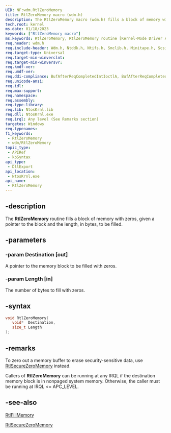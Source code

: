 ```yaml
---
UID: NF:wdm.RtlZeroMemory
title: RtlZeroMemory macro (wdm.h)
description: The RtlZeroMemory macro (wdm.h) fills a block of memory with zeros, given a pointer to the block and the length, in bytes, to be filled.
tech.root: kernel
ms.date: 01/18/2023
keywords: ["RtlZeroMemory macro"]
ms.keywords: RtlZeroMemory, RtlZeroMemory routine [Kernel-Mode Driver Architecture], k109_63d9f0fb-d698-4707-9018-de2fa851a94b.xml, kernel.rtlzeromemory, wdm/RtlZeroMemory
req.header: wdm.h
req.include-header: Wdm.h, Ntddk.h, Ntifs.h, Smclib.h, Minitape.h, Scsi.h, Storport.h
req.target-type: Universal
req.target-min-winverclnt:
req.target-min-winversvr: 
req.kmdf-ver: 
req.umdf-ver: 
req.ddi-compliance: BufAfterReqCompletedIntIoctlA, BufAfterReqCompletedIoctlA, BufAfterReqCompletedReadA, BufAfterReqCompletedWriteA
req.unicode-ansi: 
req.idl: 
req.max-support: 
req.namespace: 
req.assembly: 
req.type-library: 
req.lib: NtosKrnl.lib
req.dll: NtosKrnl.exe
req.irql: Any level (See Remarks section)
targetos: Windows
req.typenames: 
f1_keywords:
 - RtlZeroMemory
 - wdm/RtlZeroMemory
topic_type:
 - APIRef
 - kbSyntax
api_type:
 - DllExport
api_location:
 - NtosKrnl.exe
api_name:
 - RtlZeroMemory
---
```


## -description

The **RtlZeroMemory** routine fills a block of memory with zeros, given a pointer to the block and the length, in bytes, to be filled.

## -parameters

### -param Destination [out]

A pointer to the memory block to be filled with zeros.

### -param Length [in]

The number of bytes to fill with zeros.

## -syntax

```cpp
void RtlZeroMemory(
   void*  Destination,
   size_t Length
);
```

## -remarks

To zero out a memory buffer to erase security-sensitive data, use [RtlSecureZeroMemory](/windows-hardware/drivers/ddi/wdm/nf-wdm-rtlsecurezeromemory) instead.

Callers of **RtlZeroMemory** can be running at any IRQL if the destination memory block is in nonpaged system memory. Otherwise, the caller must be running at IRQL <= APC_LEVEL.

## -see-also

[RtlFillMemory](/windows-hardware/drivers/ddi/wdm/nf-wdm-rtlfillmemory)

[RtlSecureZeroMemory](/windows-hardware/drivers/ddi/wdm/nf-wdm-rtlsecurezeromemory)
